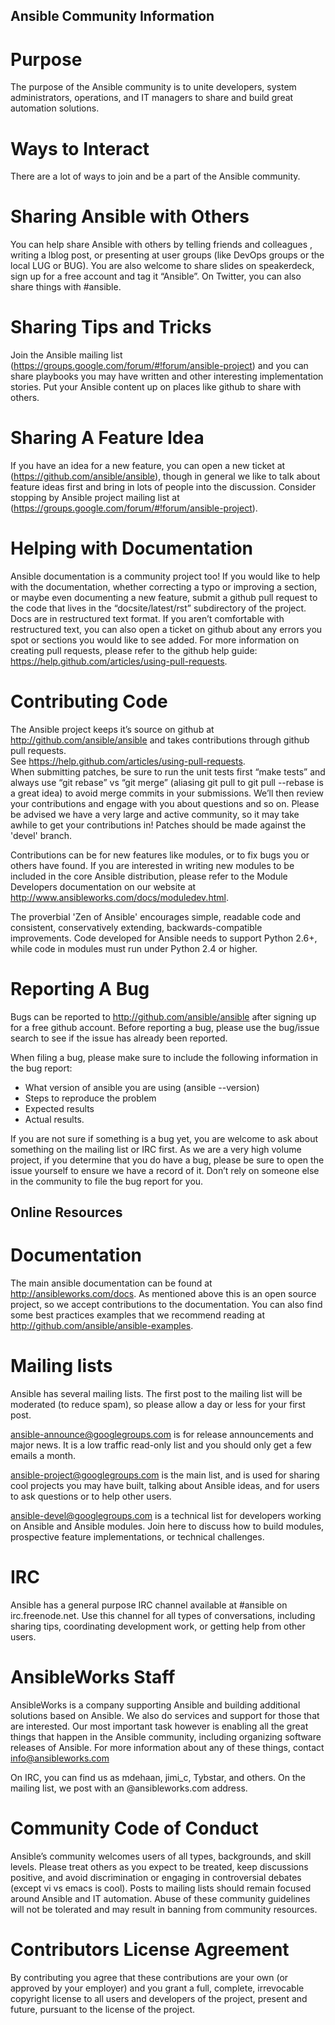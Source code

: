 
Ansible Community  Information
------------------------------

Purpose
=======

The purpose of the Ansible community is to  unite developers, system administrators, operations, and IT managers to share and build great automation solutions.

Ways to Interact
================

There are a lot of ways to join and  be a part  of the  Ansible community.

Sharing Ansible with Others
===========================

You can help share Ansible with others by telling friends and colleagues ,  writing a lblog post, or presenting at user groups (like DevOps groups or the local LUG or BUG).  You are also welcome to share slides on speakerdeck, sign up for a free account and tag it “Ansible”.   On Twitter, you can also share things with #ansible.

Sharing Tips and Tricks
=======================

Join the Ansible mailing list (https://groups.google.com/forum/#!forum/ansible-project) and  you can share playbooks you may have written and other interesting implementation stories.   Put your Ansible content up on places like github  to share with others.

Sharing A Feature Idea
======================

If you have an idea for a new feature, you can open a new ticket at (https://github.com/ansible/ansible), though in general we like to talk about feature ideas first and bring in lots of people into the discussion.   Consider stopping by Ansible project mailing list at (https://groups.google.com/forum/#!forum/ansible-project).  

Helping with Documentation
==========================

Ansible documentation is a community project too!  If you would like to help with the documentation, whether correcting a typo or improving a section, or maybe even documenting a new feature, submit a github pull request to  the code that lives in the “docsite/latest/rst” subdirectory of the project.   Docs are in restructured text format.  If you aren’t comfortable with restructured text, you can also open a ticket on github about any errors you spot or sections you would like to see added. For more information on creating pull requests, please refer to the github help guide: https://help.github.com/articles/using-pull-requests.

Contributing Code
=================

The Ansible project keeps it’s source on github at http://github.com/ansible/ansible 
and takes contributions through github pull requests.   
See https://help.github.com/articles/using-pull-requests.   
When submitting patches, be sure to run the unit tests first “make tests” and always use 
“git rebase” vs “git merge” (aliasing git pull to git pull --rebase is a great idea) to 
avoid merge commits in your submissions.  We’ll then review your contributions and engage 
with you about questions and  so on.  Please be advised we have a very large and active community,
so it may take awhile to get your contributions in!  Patches should be made against the 'devel' branch.

Contributions can be for new features like modules, or to fix bugs you or others have found. If you are interested in writing new modules to be included in the core Ansible distribution, please refer to the Module Developers documentation on our website at http://www.ansibleworks.com/docs/moduledev.html.

The proverbial 'Zen of Ansible' encourages simple, readable code and consistent, conservatively extending, backwards-compatible improvements.  Code developed for Ansible needs to support Python 2.6+, while code in modules must run under Python 2.4 or higher.

Reporting A Bug
===============

Bugs can be reported to http://github.com/ansible/ansible after signing up for a free github account.  Before reporting a bug, please use the bug/issue search to see if the issue has already been reported.  

When filing a bug, please make sure to include the following information in the bug report:

* What version of ansible you are using (ansible --version)
* Steps to reproduce the problem
* Expected results
* Actual results.

If you are not sure if something is a bug yet, you are welcome to ask about something on the mailing list or IRC first.  As we are a very high volume project, if you determine that you do have a bug, please be sure to open the issue yourself to ensure we have a record of it. Don’t rely on someone else in the community to file the bug report for you.

Online Resources
----------------

Documentation
=============

The main ansible documentation can be found at http://ansibleworks.com/docs.   As mentioned above this is an open source project, so we accept contributions to the documentation.  You can also find some best practices examples that we recommend reading at http://github.com/ansible/ansible-examples.

Mailing lists
=============

Ansible has several mailing lists.  The first post to the mailing list will be moderated (to reduce spam), so please allow a day or less for your first post.

ansible-announce@googlegroups.com is for release announcements and major news.  It is a low traffic read-only list and you should only get a few emails a month.

ansible-project@googlegroups.com is the main list, and is used for sharing cool projects you may have built, talking about Ansible ideas, and for users to ask questions or to help other users.

ansible-devel@googlegroups.com is a technical list for developers working on Ansible and Ansible modules.  Join here to discuss how to build modules, prospective feature implementations, or technical challenges.

IRC
===

Ansible has a general purpose IRC channel available at #ansible on irc.freenode.net.
Use this channel for all types of conversations, including sharing tips, coordinating development work, or getting help from other users.

AnsibleWorks Staff
==================

AnsibleWorks is a company supporting Ansible and building additional solutions based on Ansible.  We also do services and support for those that are interested.   Our most important task however is enabling all the great things that happen in the Ansible community, including organizing software releases of Ansible.  For more information about any of these things, contact info@ansibleworks.com

On IRC, you can find us as mdehaan, jimi_c, Tybstar, and others.   On the mailing list, we post with an @ansibleworks.com address.

Community Code of Conduct
=========================

Ansible’s community welcomes users of all types, backgrounds, and skill levels.    Please treat others as you expect to be treated, keep discussions positive, and avoid discrimination or engaging in controversial debates (except vi vs emacs is cool).  Posts to mailing lists should remain focused around Ansible and IT automation.   Abuse of these community guidelines will not be tolerated and may result in banning from community resources.

Contributors License Agreement
==============================

By contributing you agree that these contributions are your own (or approved by your employer) and you grant a full, complete, irrevocable
copyright license to all users and developers of the project, present and future, pursuant to the license of the project.



